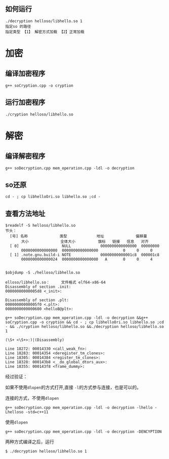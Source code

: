 ## 如何运行

```
./decryption helloso/libhello.so 1
指定so 的路径
指定类型 【1】 解密方式加载 【2】正常加载
```

# 加密

## 编译加密程序

```
g++ soCryption.cpp -o cryption 
```

## 运行加密程序

```
./cryption helloso/libhello.so
```

# 解密

## 编译解密程序

```
g++ soDecryption.cpp mem_operation.cpp -ldl -o decryption
```

## so还原

```
cd - ; cp libhelloOri.so libhello.so ;cd -
```

## 查看方法地址

```shell
$readelf -S helloso/libhello.so
节头：
  [号] 名称              类型             地址              偏移量
       大小              全体大小          旗标   链接   信息   对齐
  [ 0]                   NULL             0000000000000000  00000000
       0000000000000000  0000000000000000           0     0     0
  [ 1] .note.gnu.build-i NOTE             00000000000001c8  000001c8
       0000000000000024  0000000000000000   A       0     0     4


$objdump -S ./helloso/libhello.so

elloso/libhello.so：     文件格式 elf64-x86-64
Disassembly of section .init:
00000000000005d8 <_init>:

Disassembly of section .plt:
00000000000005f0 <.plt>:
0000000000000600 <helloB@plt>:
```



```
g++ soDecryption.cpp mem_operation.cpp -ldl -o decryption &&g++ soCryption.cpp -o cryption && cd - ; cp libhelloOri.so libhello.so ;cd - && ./cryption helloso/libhello.so &&./decryption helloso/libhello.so 1
```

```正則
(\S+ <\S+>:)|(Disassembly)

Line 18272: 00014330 <call_weak_fn>:
Line 18283: 00014354 <deregister_tm_clones>:
Line 18305: 00014384 <register_tm_clones>:
Line 18328: 000143b8 <__do_global_dtors_aux>:
Line 18355: 000143f8 <frame_dummy>:
```

经过验证：

如果不使用`dlopen`的方式打开,直接 `-l`的方式参与连接，也是可以的。

连接的方式，不使用`dlopen`

```shell
g++ soDecryption.cpp mem_operation.cpp -ldl -o decryption -lhello -Lhelloso -std=c++11
```

使用`dlopen`

```shell
g++ soDecryption.cpp mem_operation.cpp -ldl -o decryption -DENCYPTION
```

两种方式编译之后，运行

```bash
$ ./decryption helloso/libhello.so 1
```

